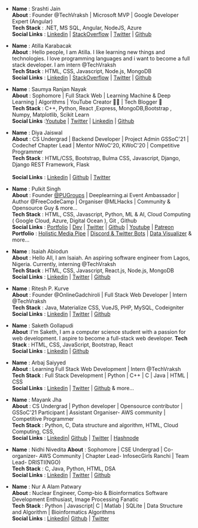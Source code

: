 ﻿<!-- - __Name__ :
 __About__ :
 __Tech Stack__ :
 __Social Links__ :
 __Portfolio__ : -->


- **Name** : Srashti Jain  
  **About** : Founder @TechVraksh | Microsoft MVP | Google Developer Expert (Angular)  
  **Tech Stack** : .NET, MS SQL, Angular, NodeJS, Azure <br/>
  **Social Links** : [Linkedin](https://www.linkedin.com/in/srashtisj/) | [StackOverflow](https://stackoverflow.com/users/6676608/srashtisj) | [Twitter](https://twitter.com/srashtisj) | [Github](https://github.com/srashtisj)

- __Name__ : Atilla Karabacak            
 __About__ : Hello people, I am Atilla. I like learning new things and technologies. I love programming languages and i want to become a full stack developer. I am intern @TechVraksh       
 __Tech Stack__ : HTML, CSS, Javascript, Node.js, MongoDB <br/>
 __Social Links__ : [Linkedin](https://www.linkedin.com/in/atilla-karabacak/) | [StackOverflow](https://stackoverflow.com/users/15620420/atilla) | [Twitter](https://twitter.com/99_atilla) | [Github](https://github.com/4tilla)

- **Name** : Saumya Ranjan Nayak  
  **About** : Sophomore | Full Stack Web | Learning Machine & Deep Learning | Algorithms | YouTube Creator 👨‍💻 | Tech Blogger 📕  
  **Tech Stack** : C++, Python, React ,Express, MongoDB,Bootstrap , Numpy, Matplotlib, Scikit Learn <br/>
  **Social Links** :[Youtube](https://www.youtube.com/channel/UCx-HdHfKu1rXgNIfNaKMsAA) | [Twitter](https://twitter.com/saumya4real) | [Linkedin](https://www.linkedin.com/in/saumya66) | [Github](https://github.com/saumya66)

- __Name__ : Diya Jaiswal    
 __About__ : CS Undergrad | Backend Developer | Project Admin GSSoC'21 | Codechef Chapter Lead | Mentor NWoC'20, KWoC'20 | Competitive Programmer <br>
 __Tech Stack__ : HTML/CSS, Bootstrap, Bulma CSS, Javascript, Django, Django REST Framework, Flask   <br/>   
 __Social Links__ : [Linkedin](https://www.linkedin.com/in/diyajaiswal11/) | [Github](https://github.com/diyajaiswal11) | [Twitter](https://twitter.com/diyajaiswal_11)

- __Name__ : Pulkit Singh             
 __About__ : Founder [@PUGroups](https) | Deeplearning.ai Event Ambassador | Author @FreeCodeCamp | Organiser @MLHacks | Community & Opensource Guy & more...       
 __Tech Stack__ : HTML, CSS, Javascript, Python, ML & AI, Cloud Computing ( Google Cloud, Azure, Digital Ocean ), Git , Github <br/>
 __Social Links__ : [Portfolio](https://pulkitsinghdev.tech) | [Dev](https://dev.to/PulkitSinghDev) | [Twitter](https://twitter.com/PulkitSinghDev) | [Github](https://github.com/PulkitSinghDev) | [Youtube](https://www.youtube.com/channel/UCWvqpm9sTcjgXLkp5Ylro-A) | [Patreon](https://www.patreon.com/pulkitsinghdev)      
 __Portfolio__ : [Holistic Media Pipe](https://codepen.io/pulkitsinghdev/full/qBRpxrj) | [Discord & Twitter Bots]() | [Data Visualizer](https://github.com/PulkitSinghDev/Web-App-for-Data-Visualisation) & more...

- __Name__ : Isaiah Abiodun         
 __About__ : Hello All, I am Isaiah. An aspiring software engineer from Lagos, Nigeria. Currently, interning @TechVraksh      
 __Tech Stack__ : HTML, CSS, Javascript, React.js, Node.js, MongoDB <br/>
 __Social Links__ : [Linkedin](https://www.linkedin.com/in/abisalde/) | [Twitter](https://twitter.com/abisalde) | [Github](https://github.com/abisalde)

- **Name** : Ritesh P. Kurve   
  **About** : Founder @OnlineGadchiroli | Full Stack Web Developer | Intern @TechVraksh  
  **Tech Stack** : Java, Materialize CSS, VueJS, PHP, MySQL, Codeigniter  <br/>
  **Social Links** : [Linkedin](https://www.linkedin.com/in/ritesh-kurve-57727a1a2)  | [Twitter](https://twitter.com/Ritesh85106128) | [Github](https://github.com/Ritesh9q)

 - __Name__ : Saketh Gollapudi           
 __About__ :I'm Saketh,  I am a computer science student with a passion for web development. I aspire to become a full-stack web developer.
 __Tech Stack__ : HTML, CSS, JavaScript, Bootstrap, React <br/>
 __Social Links__ : [Linkedin](https://www.linkedin.com/in/saketh-gollapudi-a28512164/) | [Github](https://github.com/saketh018)
 
 - **Name** : Arbaj Saiyyed  
  **About** : Learning Full Stack Web Development | Intern @TechVraksh  
  **Tech Stack** : Full Stack Development | Python | C++ | C | Java | HTML | CSS  <br/>
  **Social Links** : [Linkedin](https://www.linkedin.com/in/arbaj-saiyyed/) | [Twitter](https://twitter.com/home) | [Github](https://github.com/saiyyedarbaj) & more...
  
 - __Name__ : Mayank Jha           
 __About__ : CS Undergrad | Python developer | Opensource contributor | GSSoC'21 Participant | Assistant Organiser- AWS community | Competitive Programmer  <br>
 __Tech Stack__ : Python, C, Data structure and algorithm, HTML, Cloud Computing, CSS, <br/>
 __Social Links__ : [Linkedin](https://www.linkedin.com/in/mayank-jha-9276821a5)| [Github](https://github.com/Mayankjha997) | [Twitter](https://twitter.com/the_tech_guy) |  [Hashnode](https://hashnode.com/@Mayjha)  

- **Name** : Nidhi Nivedita 
  **About** : Sophomore | CSE Undergrad | Co-organizer- AWS Community | Chapter Lead- InfosecGirls Ranchi | Team Lead- DRISTI(NGO) <br/>
  **Tech Stack** : C, Java, Python, HTML, DSA  <br/>
  **Social Links** : [Linkedin](https://www.linkedin.com/in/nidhi-nivedita-a40212190/) | [Twitter](https://twitter.com/NidhiNivedita6) | [Github](https://github.com/NidhiNivedita6)

- __Name__ : Nur A Alam Patwary           
 __About__ : Nuclear Engineer, Comp-bio & Bioinformatics Software Development Enthusiast, Image Processing Fanatic <br/>
 __Tech Stack__ : Python | Javascript| C | Matlab | SQLite | Data Structure and Algorithm | Bioinformatics Algorithms <br/>
 __Social Links__ : [Linkedin](www.linkedin.com/in/nur-a-alam-hridoy-770bba11b)| [Github](https://github.com/Nur-A-Alam-1997) | [Twitter](https://twitter.com/Nur_Hrid)